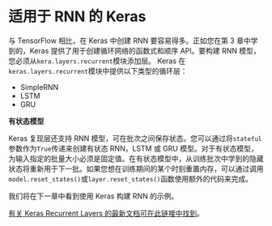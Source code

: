 # 适用于 RNN 的 Keras

与 TensorFlow 相比，在 Keras 中创建 RNN 要容易得多。正如您在第 3 章中学到的，Keras 提供了用于创建循环网络的函数式和顺序 API。要构建 RNN 模型，您必须从`kera.layers.recurrent`模块添加层。 Keras 在`keras.layers.recurrent`模块中提供以下类型的循环层：

*   SimpleRNN
*   LSTM
*   GRU

**有状态模型**

Keras 复现层还支持 RNN 模型，可在批次之间保存状态。您可以通过将`stateful`参数作为`True`传递来创建有状态 RNN，LSTM 或 GRU 模型。对于有状态模型，为输入指定的批量大小必须是固定值。在有状态模型中，从训练批次中学到的隐藏状态将重新用于下一批。如果您想在训练期间的某个时刻重置内存，可以通过调用`model.reset_states()`或`layer.reset_states()`函数使用额外的代码来完成。

我们将在下一章中看到使用 Keras 构建 RNN 的示例。

[有关 Keras Recurrent Layers 的最新文档可在此链接中找到](https://keras.io/layers/recurrent/)。